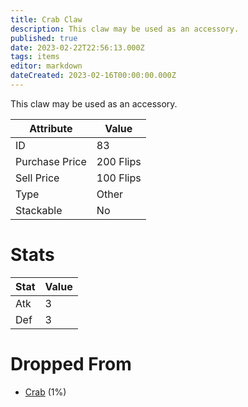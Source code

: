 ```yaml
---
title: Crab Claw
description: This claw may be used as an accessory.
published: true
date: 2023-02-22T22:56:13.000Z
tags: items
editor: markdown
dateCreated: 2023-02-16T00:00:00.000Z
---
```


This claw may be used as an accessory.

|Attribute|Value|
|-|-|
|ID|83|
|Purchase Price|200 Flips|
|Sell Price|100 Flips|
|Type|Other|
|Stackable|No|

# Stats
|Stat|Value|
|-|-|
|Atk|3|
|Def|3|

# Dropped From
 * [Crab](/monsters/crab.md) (1%)
